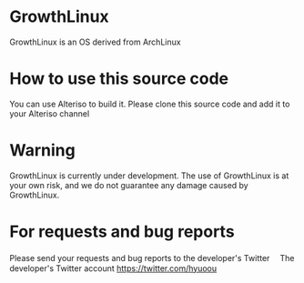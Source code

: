 # GrowthLinux
GrowthLinux is an OS derived from ArchLinux
# How to use this source code
You can use Alteriso to build it. Please clone this source code and add it to your Alteriso channel
# Warning
GrowthLinux is currently under development. The use of GrowthLinux is at your own risk, and we do not guarantee any damage caused by GrowthLinux.
# For requests and bug reports
Please send your requests and bug reports to the developer's Twitter
　The developer's Twitter account
https://twitter.com/hyuoou
